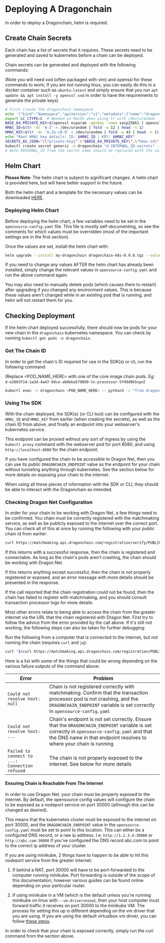 # Deploying A Dragonchain

In order to deploy a Dragonchain, helm is required.

## Create Chain Secrets

Each chain has a list of secrets that it requires.
These secrets need to be generated and saved to kubernetes before a chain
can be deployed.

Chain secrets can be generated and deployed with the following commands:

(Note you will need xxd (often packaged with vim) and openssl for these
commands to work; If you are not running linux, you can easily do this in a
docker container such as `ubuntu:latest` and simply ensure that you run
`apt update && apt install -y openssl xxd` in order to have the requirements
to generate the private keys)

```sh
# First create the dragonchain namespace
echo '{"kind":"Namespace","apiVersion":"v1","metadata":{"name":"dragonchain","labels":{"name":"dragonchain"}}}' | kubectl create -f -
export LC_CTYPE=C  # Needed on MacOS when using tr with /dev/urandom
BASE_64_PRIVATE_KEY=$(openssl ecparam -genkey -name secp256k1 | openssl ec -outform DER | tail -c +8 | head -c 32 | xxd -p -c 32 | xxd -r -p | base64)
HMAC_ID=$(tr -dc 'A-Z' < /dev/urandom | fold -w 12 | head -n 1)
HMAC_KEY=$(tr -dc 'A-Za-z0-9' < /dev/urandom | fold -w 43 | head -n 1)
echo "Root HMAC key details: ID: $HMAC_ID | KEY: $HMAC_KEY"
SECRETS_AS_JSON="{\"private-key\":\"$BASE_64_PRIVATE_KEY\",\"hmac-id\":\"$HMAC_ID\",\"hmac-key\":\"$HMAC_KEY\",\"registry-password\":\"\"}"
kubectl create secret generic -n dragonchain "d-INTERNAL_ID-secrets" --from-literal=SecretString="$SECRETS_AS_JSON"
# Note INTERNAL_ID from the secret name should be replaced with the value of .global.environment.INTERNAL_ID from the helm chart values (opensource-config.yaml)
```

## Helm Chart

**Please Note**: The helm chart is subject to significant changes.
A helm chart is provided here, but will have better support in the
future.

Both the helm chart and a template for the necessary values can be downloaded
[HERE](links).

### Deploying Helm Chart

Before deploying the helm chart, a few variables need to be set in the
`opensource-config.yaml` file. This file is mostly self-documenting, so see the
comments for which values must be overridden (most of the important settings
are in the first section).

Once the values are set, install the helm chart with:

```sh
helm upgrade --install my-dragonchain dragonchain-k8s-0.9.0.tgz --values opensource-config.yaml --namespace dragonchain
```

If you need to change any values AFTER the helm chart has already been
installed, simply change the relevant values in `opensource-config.yaml` and
run the above command again.

You may also need to manually delete pods (which causes them to restart) after
upgrading if you changed any environment values. This is because these values
aren't changed while in an existing pod that is running, and helm will not
restart them for you.

## Checking Deployment

If the helm chart deployed successfully, there should now be pods for your
new chain in the `dragonchain` kubernetes namespace. You can check by running
`kubectl get pods -n dragonchain`.

### Get The Chain ID

In order to get the chain's ID required for use in the SDK(s) or cli, run the
following command:

(Replace <POD_NAME_HERE> with one of the core image chain pods. Eg:
`d-e2603f14-1a3d-4a47-9dce-ab0eba579850-tx-processor-5f49d9k5vpn`)

```sh
kubectl exec -n dragonchain <POD_NAME_HERE> -- python3 -c "from dragonchain.lib.keys import get_public_id; print(get_public_id())"
```

### Using The SDK

With the chain deployed, the SDK(s) (or CLI tool) can be configured with the
`HMAC_ID` and `HMAC_KEY` from earlier (when creating the secrets), as well as
the chain ID from above, and finally an endpoint into your webserver's
kubernetes service.

This endpoint can be proxied without any sort of ingress by using the
`kubectl proxy` command with the webserver pod for port 8080, and using
`http://localhost:8080` for the chain endpoint.

If you have configured the chain to be accessible to Dragon Net, then you can
use its public `DRAGONCHAIN_ENDPOINT` value as the endpoint for your chain
without tunneling anything through kubernetes. See the section below for more
details on exposing your chain to the internet.

When using all these pieces of information with the SDK or CLI, they should be
able to interact with the Dragonchain as intended.

### Checking Dragon Net Configuration

In order for your chain to be working with Dragon Net, a few things need to be
confirmed. You chain must be correctly registered with the matchmaking service,
as well as be publicly exposed to the internet over the correct port. You can
check all of this at once by running the following with your public chain id
from earlier:

```sh
curl https://matchmaking.api.dragonchain.com/registration/verify/PUBLIC_CHAIN_ID_HERE
```

If this returns with a successful response, then the chain is registered and
connectable. As long as the chain's pods aren't crashing, the chain should be
working with Dragon Net.

If this returns anything except successful, then the chain is not properly
registered or exposed, and an error message with more details should be
presented in the response.

If the call reported that the chain registration could not be found, then the
chain has failed to register with matchmaking, and you should consult
transaction processor logs for more details.

Most other errors relate to being able to access the chain from the greater
internet via the URL that the chain registered with Dragon Net. First try to
follow the advice from the error provided by the call above. If it's still not
working, the following steps can also be taken for further debugging:

Run the following from a computer that is connected to the internet, but not
running the chain (requires `curl` and `jq`):

```sh
curl "$(curl https://matchmaking.api.dragonchain.com/registration/PUBLIC_CHAIN_ID_HERE -s | jq -r .url)"/health
```

Here is a list with some of the things that could be wrong depending on the
various failure outputs of the command above:

| Error                                          | Problem                                                                                                                                                                                                            |
| ---------------------------------------------- | ------------------------------------------------------------------------------------------------------------------------------------------------------------------------------------------------------------------ |
| `Could not resolve host: null`                 | Chain is not registered correctly with matchmaking. Confirm that the transaction processor pod is not crashing, and the `DRAGONCHAIN_ENDPOINT` variable is set correctly in `opensource-config.yaml`               |
| `Could not resolve host: ...`                  | Chain's endpoint is not set correctly. Ensure that the `DRAGONCHAIN_ENDPOINT` variable is set correctly in `opensource-config.yaml` and that the DNS name in that endpoint resolves to where your chain is running |
| `Failed to connect to ...: Connection refused` | The chain is not properly exposed to the internet. See below for more details                                                                                                                                      |

#### Ensuring Chain is Reachable From The Internet

In order to use Dragon Net, your chain must be properly exposed to the
internet. By default, the opensource config values will configure the chain
to be exposed as a nodeport service on port 30000 (although this can be
changed as desired).

This means that the kubernetes cluster must be exposed to the internet on port
30000, and the `DRAGONCHAIN_ENDPOINT` value in the `opensource-config.yaml`
must be set to point to this location. This can either be a configured DNS
record, or a raw ip address. I.e. `http://1.2.3.4:30000` or
`http://abc.com:30000` if you've configured the DNS record abc.com to point to
the correct ip address of your cluster.

If you are using minikube, 2 things have to happen to be able to hit this
nodeport service from the greater internet:

1. If behind a NAT, port 30000 will have to be port-forwarded to the computer
   running minikube. Port forwarding is outside of the scope of this
   documentation, however various guides can be found online depending on your
   particular router.

1. If using minikube in a VM (which is the default unless you're running
   minikube on linux with `--vm-driver=none`), then your host computer must
   forward traffic it receives on port 30000 to the minikube VM. The process
   for setting this up is different depending on the vm driver that you are
   using. If you are using the default virtualbox vm driver, you can follow
   [these steps](https://cwienczek.com/2017/09/reaching-minikube-from-other-devices/).

In order to check that your chain is exposed correctly, simply run the curl
command from the section above.
